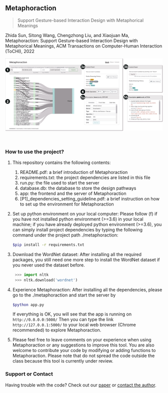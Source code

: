 ## Metaphoraction
> Support Gesture-based Interaction Design with Metaphorical Meanings

Zhida Sun, Sitong Wang, Chengzhong Liu, and Xiaojuan Ma, Metaphoraction: Support Gesture-based Interaction Design with Metaphorical Meanings, ACM Transactions on Computer-Human Interaction (ToCHI), 2022

![](images/interface.jpg)

<br />

### How to use the project?

1. This repository contains the following contents:
    1. README.pdf: a brief introduction of Metaphoraction
    2. requirements.txt: the project dependencies are listed in this file
    3. run.py: the file used to start the server
    4. database.db: the database to store the design pathways
    5. app: the frontend and the server of Metaphoraction
    6. [P1]_dependencies_setting_guideline.pdf: a brief instruction on how to set up the environment for Metaphoraction

2. Set up python environment on your local computer: Please follow (f) if you have not installed python environment (>=3.6) in your local machine; if you have already deployed python environment (>=3.6), you can simply install project dependencies by typing the following command under the project path ./metaphoraction:

    ```bash
    $pip install -r requirements.txt
    ```


3. Download the WordNet dataset: After installing all the required packages, you still need one more step to install the WordNet dataset if you never used the dataset before.

    ```python
     >>> import nltk
     >>> nltk.download('wordnet')
    ```


4. Experience Metaphoraction: After installing all the dependencies, please go to the ./metaphoraction and start the server by

    ```bash
    $python app.py
    ```

    If everything is OK, you will see that the app is running on `http://0.0.0.0:5000/`
    Then you can type the link `http://127.0.0.1:5000/` to your local web browser (Chrome recommended) to explore Metaphoraction.

5. Please feel free to leave comments on your experience when using Metaphoraction or any suggestions to improve this tool.
You are also welcome to contribute your code by modifying or adding functions to Metaphoraction.
Please note that do not spread the code outside the class because this tool is currently under review.

### Support or Contact

Having trouble with the code? Check out our [paper]() or [contact the author](sunzhida@outlook.com).
